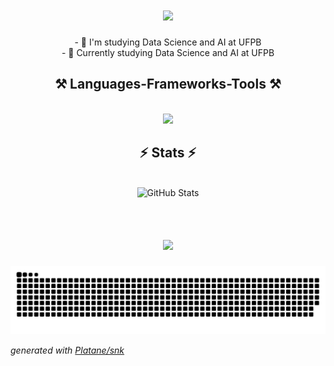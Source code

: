 <h1 align="center">
  <img src="https://readme-typing-svg.herokuapp.com/?font=Righteous&size=35&center=true&vCenter=true&width=500&height=70&duration=4000&lines=Hello+World!+👋;+I'm+Pedro+Kruta!;" />
</h1>

<div align="center">
  - 🔭 I'm studying Data Science and AI at UFPB
  <br>
  - 🌱 Currently studying Data Science and AI at UFPB 
</div>

<h2 align="center">⚒️ Languages-Frameworks-Tools ⚒️</h2>
<br>
<div align="center">
  <img src="https://skillicons.dev/icons?i=python,c,vscode,git,github,bash,discord" />
</div>

<h2 align="center">⚡ Stats ⚡</h2>
<br>
<div align="center">
  <picture>
    <source srcset="https://github-readme-stats.vercel.app/api?username=PKrutaa&show_icons=true&theme=dark" media="(prefers-color-scheme: dark)" />
    <source srcset="https://github-readme-stats.vercel.app/api?username=PKrutaa&show_icons=true" media="(prefers-color-scheme: light), (prefers-color-scheme: no-preference)" />
    <img src="https://github-readme-stats.vercel.app/api?username=PKrutaa&show_icons=true" alt="GitHub Stats" />
  </picture>
</div>
<br>

<h1 align="center">
  <img src="https://readme-typing-svg.herokuapp.com/?font=Righteous&size=35&center=true&vCenter=true&width=500&height=70&duration=4000&lines=Thanks+for+the+attention!;" />
</h1>

<picture>
  <source media="(prefers-color-scheme: dark)" srcset="https://raw.githubusercontent.com/platane/platane/output/github-contribution-grid-snake-dark.svg">
  <source media="(prefers-color-scheme: light)" srcset="https://raw.githubusercontent.com/platane/platane/output/github-contribution-grid-snake.svg">
  <img alt="github contribution grid snake animation" src="https://raw.githubusercontent.com/platane/platane/output/github-contribution-grid-snake.svg">
</picture>

_generated with [Platane/snk](https://github.com/Platane/snk)_

